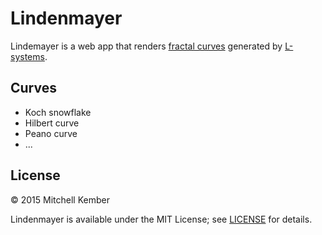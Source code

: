 # Lindenmayer

Lindemayer is a web app that renders [fractal curves][1] generated by [L-systems][2].

[1]: https://en.wikipedia.org/wiki/Category:Fractal_curves
[2]: https://en.wikipedia.org/wiki/L-system

## Curves

- Koch snowflake
- Hilbert curve
- Peano curve
- ...

## License

© 2015 Mitchell Kember

Lindenmayer is available under the MIT License; see [LICENSE](LICENSE.md) for details.
